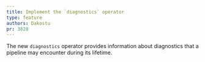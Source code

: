 ```yaml
---
title: Implement the `diagnostics` operator
type: feature
authors: Dakostu
pr: 3828
---
```


The new `diagnostics` operator provides information about diagnostics that a
pipeline may encounter during its lifetime.
